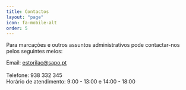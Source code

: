 ```yaml
---
title: Contactos
layout: "page"
icon: fa-mobile-alt
order: 5
---
```


Para marcações e outros assuntos administrativos pode contactar-nos pelos seguintes meios:


Email: <a href="mailto:estorilac@sapo.pt">estorilac@sapo.pt</a><br/><br/>
Telefone: 938 332 345<br/>
Horário de atendimento: 9:00 - 13:00 e 14:00 - 18:00<br/>